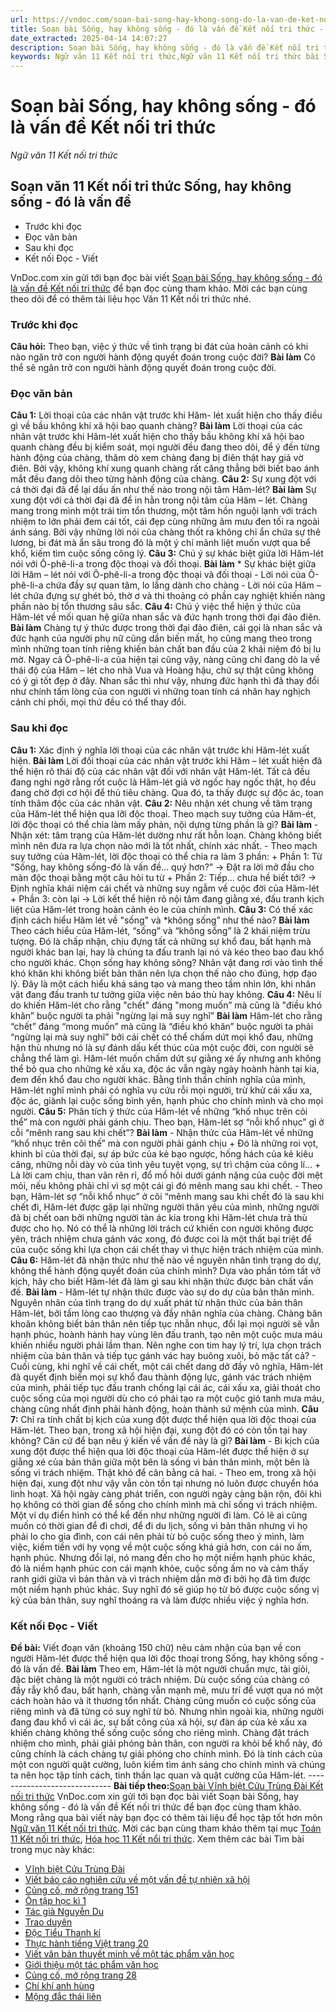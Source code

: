 ```yaml
---
url: https://vndoc.com/soan-bai-song-hay-khong-song-do-la-van-de-ket-noi-tri-thuc-298027
title: Soạn bài Sống, hay không sống - đó là vấn đề Kết nối tri thức - Ngữ văn 11 Kết nối tri thức - VnDoc.com
date_extracted: 2025-04-14 14:07:27
description: Soạn bài Sống, hay không sống - đó là vấn đề Kết nối tri thức được VnDoc.com sưu tầm và xin gửi tới bạn đọc cùng tham khảo.
keywords: Ngữ văn 11 Kết nối tri thức,Ngữ văn 11 Kết nối tri thức bài Sống hay không sống đó là vấn đề,Soạn văn 11 Kết nối tri thức,văn 11 kết nối tri thức,soạn văn 11 kết nối tri thức với cuộc sống,ngữ văn 11 kết nối,Soạn bài Sống hay không sống đó là vấn đề Kết nối tri thức,Soạn bài Sống hay không sống đó là vấn đề,Soạn văn Sống hay không sống đó là vấn đề,Sống hay không sống đó là vấn đề
---
```


# Soạn bài Sống, hay không sống - đó là vấn đề Kết nối tri thức
 _Ngữ văn 11 Kết nối tri thức_
## Soạn văn 11 Kết nối tri thức Sống, hay không sống - đó là vấn đề
  * Trước khi đọc
  * Đọc văn bản
  * Sau khi đọc
  * Kết nối Đọc - Viết

VnDoc.com xin gửi tới bạn đọc bài viết [Soạn bài Sống, hay không sống - đó là vấn đề Kết nối tri thức](<https://vndoc.com/soan-bai-song-hay-khong-song-do-la-van-de-ket-noi-tri-thuc-298027>) để bạn đọc cùng tham khảo. Mời các bạn cùng theo dõi để có thêm tài liệu học Văn 11 Kết nối tri thức nhé.
### Trước khi đọc
**Câu hỏi:** Theo bạn, việc ý thức về tình trạng bi đát của hoàn cảnh có khi nào ngăn trở con người hành động quyết đoán trong cuộc đời?
**Bài làm**
Có thể sẽ ngăn trở con người hành động quyết đoán trong cuộc đời.
### Đọc văn bản
**Câu 1:** Lời thoại của các nhân vật trước khi Hăm- lét xuất hiện cho thấy điều gì về bầu không khí xã hội bao quanh chàng?
**Bài làm**
Lời thoại của các nhân vật trước khi Hăm-lét xuất hiện cho thấy bầu không khí xã hội bao quanh chàng đều bị kiểm soát, mọi người đều đang theo dõi, để ý đến từng hành động của chàng, thăm dò xem chàng đang bị điên thật hay giả vờ điên. Bởi vậy, không khí xung quanh chàng rất căng thẳng bởi biết bao ánh mắt đều đang dõi theo từng hành động của chàng.
**Câu 2:** Sự xung đột với cả thời đại đã để lại dấu ấn như thế nào trong nội tâm Hăm-lét?
**Bài làm**
Sự xung đột với cả thời đại đã để in hằn trong nội tâm của Hăm – lét. Chàng mang trong mình một trái tim tổn thương, một tâm hồn nguội lạnh với trách nhiệm to lớn phải đem cái tốt, cái đẹp cùng những âm mưu đen tối ra ngoài ánh sáng. Bởi vậy những lời nói của chàng thốt ra không chỉ ẩn chứa sự thê lương, bi đát mà ẩn sâu trong đó là một ý chí mãnh liệt muốn vượt qua bể khổ, kiếm tìm cuộc sống công lý.
**Câu 3:** Chú ý sự khác biệt giữa lời Hăm-lét nói với Ô-phê-li-a trong độc thoại và đối thoại.
**Bài làm**
\* Sự khác biệt giữa lời Hăm – lét nói với Ô-phê-li-a trong độc thoại và đối thoại
\- Lời nói của Ô-phê-li-a chứa đầy sự quan tâm, lo lắng dành cho chàng
\- Lời nói của Hăm – lét chứa đựng sự ghét bỏ, thờ ơ và thi thoảng có phần cay nghiệt khiến nàng phần nào bị tổn thương sâu sắc.
**Câu 4:** Chú ý việc thể hiện ý thức của Hăm-lét về mối quan hệ giữa nhan sắc và đức hạnh trong thời đại đảo điên.
**Bài làm**
Chàng tự ý thức được trong thời đại đảo điên, cái gọi là nhan sắc và đức hạnh của người phụ nữ cũng dần biến mất, họ cũng mang theo trong mình những toan tính riêng khiến bản chất ban đầu của 2 khái niệm đó bị lu mờ. Ngay cả Ô-phê-li-a của hiện tại cũng vậy, nàng cũng chỉ đang dò la về thái độ của Hăm – lét cho nhà Vua và Hoàng hậu, chứ sự thật cũng không có ý gì tốt đẹp ở đây. Nhan sắc thì như vậy, nhưng đức hạnh thì đã thay đổi như chính tấm lòng của con người vì những toan tính cá nhân hay nghịch cảnh chi phối, mọi thứ đều có thể thay đổi.
### Sau khi đọc
**Câu 1:** Xác định ý nghĩa lời thoại của các nhân vật trước khi Hăm-lét xuất hiện.
**Bài làm**
Lời đối thoại của các nhân vật trước khi Hăm – lét xuất hiện đã thể hiện rõ thái độ của các nhân vật đối với nhân vật Hăm-lét. Tất cả đều đang nghi ngờ rằng rốt cuộc là Hăm-lét giả vờ ngốc hay ngốc thật, họ đều đang chờ đợi cơ hội để thủ tiêu chàng. Qua đó, ta thấy được sự độc ác, toan tính thâm độc của các nhân vật.
**Câu 2:** Nêu nhận xét chung về tâm trạng của Hăm-lét thể hiện qua lỡi độc thoại. Theo mạch suy tưởng của Hăm-ét, lời độc thoại có thể chia làm mấy phản, nội dựng từng phần là gì?
**Bài làm**
\- Nhận xét: tâm trạng của Hăm-lét dường như rất hỗn loạn. Chàng không biết mình nên đưa ra lựa chọn nào mới là tốt nhất, chính xác nhất.
\- Theo mạch suy tưởng của Hăm-lét, lời độc thoại có thể chia ra làm 3 phần:
\+ Phần 1: Từ “Sống, hay không sống-đó là vấn đề… quý hơn?”
→ Đặt ra lời mở đầu cho màn độc thoại bằng một câu hỏi tu từ
\+ Phần 2: Tiếp… chưa hề biết tới?
→ Định nghĩa khái niệm cái chết và những suy ngẫm về cuộc đời của Hăm-lét
\+ Phần 3: còn lại
→ Lời kết thể hiện rõ nội tâm đang giằng xé, đấu tranh kịch liệt của Hăm-lét trong hoàn cảnh éo le của chính mình.
**Câu 3:** Có thế xác định cách hiểu Hăm lét về "sống" và \*không sống” như thế nào?
**Bài làm**
Theo cách hiểu của Hăm-lét, “sống” và “không sống” là 2 khái niệm trừu tượng. Đó là chấp nhận, chịu đựng tất cả những sự khổ đau, bất hạnh mà người khác ban lại, hay là chúng ta đấu tranh lại nó và kéo theo bao đau khổ cho người khác. Chọn sống hay không sông? Nhân vật đang rơi vào tình thế khó khăn khi không biết bản thân nên lựa chọn thế nào cho đúng, hợp đạo lý. Đây là một cách hiểu khá sáng tạo và mang theo tầm nhìn lớn, khi nhân vật đang đấu tranh tư tưởng giữa việc nên báo thù hay không.
**Câu 4:** Nêu lí do khiến Hăm-lét cho rằng "chết" đáng "mong muốn” mà cũng là "điều khó khăn” buộc người ta phải "ngừng lại mã suy nghĩ”
**Bài làm**
Hăm-lét cho rằng “chết” đáng “mong muốn” mà cũng là “điều khó khăn” buộc người ta phải “ngừng lại mà suy nghĩ” bởi cái chết có thể chấm dứt mọi khổ đau, những hận thù nhưng nó là sự đánh dấu kết thúc của một cuộc đời, con người sẽ chẳng thể làm gì. Hăm-lét muốn chấm dứt sự giằng xé ấy nhưng anh không thể bỏ qua cho những kẻ xấu xa, độc ác vẫn ngày ngày hoành hành tại kia, đem đến khổ đau cho người khác. Bằng tình thần chính nghĩa của mình, Hăm-lét nghĩ mình phải có nghĩa vụ cứu rỗi mọi người, trừ khử cái xấu xa, độc ác, giành lại cuộc sống bình yên, hạnh phúc cho chính mình và cho mọi người.
**Câu 5:** Phân tích ý thức của Hăm-lét về những “khố nhục trên cỏi thể” mà con người phải gánh chịu. Theo bạn, Hăm-lét sợ “nỗi khổ nhục” gì ở cỗi “mênh rang sau khi chết”?
**Bài làm**
\- Nhận thức của Hăm-lét về những “khổ nhục trên cõi thế” mà con người phải gánh chịu
\+ Đó là những roi vọt, khinh bỉ của thời đại, sự áp bức của kẻ bạo ngược, hống hách của kẻ kiêu căng, những nỗi dày vò của tình yêu tuyệt vọng, sự trì chậm của công lí…
\+ Là lời cam chịu, than vãn rên rỉ, đổ mồ hôi dưới gánh nặng của cuộc đời mệt mỏi, nếu không phải chỉ vì sợ một cái gì đó mênh mang sau khi chết.
\- Theo bạn, Hăm-lét sợ “nỗi khổ nhục” ở cõi “mênh mang sau khi chết đó là sau khi chết đi, Hăm-lét được gặp lại những người thân yêu của mình, những người đã bị chết oan bởi những người tàn ác kia trong khi Hăm-lét chưa trả thù được cho họ. Nó có thể là những lời trách cứ khiến con người không được yên, trách nhiệm chưa gánh vác xong, đó được coi là một thất bại triệt để của cuộc sống khi lựa chọn cái chết thay vì thực hiện trách nhiệm của mình.
**Câu 6:** Hăm-lét đã nhận thức như thế nào về nguyên nhân tình trạng do dự, không thể hành động quyết đoán của chính mình? Dựa vào phần tóm tất vở kịch, hãy cho biết Hăm-lét đã làm gì sau khi nhận thức được bản chất vấn đề.
**Bài làm**
\- Hăm-lét tự nhận thức được vào sự do dự của bản thân mình. Nguyên nhân của tình trạng do dự xuất phát từ nhận thức của bản thân Hăm-lét, bởi tấm lòng cao thượng và đầy nhân nghĩa của chàng. Chàng băn khoăn không biết bản thân nên tiếp tục nhẫn nhục, đổi lại mọi người sẽ vẫn hạnh phúc, hoành hành hay vùng lên đấu tranh, tạo nên một cuộc mưa máu khiến nhiều người phải lầm than. Nên nghe con tim hay lý trí, lựa chọn trách nhiệm của bản thân và tiếp tục gánh vác hay buông xuôi, bỏ mặc tất cả?
\- Cuối cùng, khi nghĩ về cái chết, một cái chết dang dở đầy vô nghĩa, Hăm-lét đã quyết định biến mọi sự khổ đau thành động lực, gánh vác trách nhiệm của mình, phải tiếp tục đấu tranh chống lại cái ác, cái xấu xa, giải thoát cho cuộc sống của mọi người dù cho có phải tạo ra một cuộc gió tanh mưa máu, chàng cũng nhất định phải hành động, hoàn thành sứ mệnh của mình.
**Câu 7:** Chỉ ra tính chất bị kịch của xung đột được thể hiện qua lời độc thoại của Hăm-lét. Theo bạn, trong xã hội hiện đại, xung đột đó có còn tồn tại hay không? Cân cứ để bạn nêu ý kiến về vấn đề này là gì?
**Bài làm**
\- Bi kịch của xung đột được thể hiện qua lời độc thoại của Hăm-lét được thể hiện ở sự giằng xé của bản thân giữa một bên là sống vì bản thân mình, một bên là sống vì trách nhiệm. Thật khó để cân bằng cả hai.
\- Theo em, trong xã hội hiện đại, xung đột như vậy vẫn còn tồn tại nhưng nó luôn được chuyển hóa linh hoạt. Xã hội ngày càng phát triển, con người ngày càng bận rộn, đôi khi họ không có thời gian để sống cho chính mình mà chỉ sống vì trách nhiệm.
Một ví dụ điển hình có thể kể đến như những người đi làm. Có lẽ ai cũng muốn có thời gian để đi chơi, để đi du lịch, sống vì bản thân nhưng vì họ phải lo cho gia đình, con cái nên phải từ bỏ cuộc sống theo ý mình, làm việc, kiếm tiền với hy vọng về một cuộc sống khá giả hơn, con cái no ấm, hạnh phúc. Nhưng đổi lại, nó mang đến cho họ một niềm hạnh phúc khác, đó là niềm hạnh phúc con cái mạnh khỏe, cuộc sống ấm no và cảm thấy ranh giới giữa vì bản thân và vì trách nhiệm dần mờ đi bởi họ đã tìm được một niềm hạnh phúc khác. Suy nghĩ đó sẽ giúp họ từ bỏ được cuộc sống vị kỷ của bản thân, suy nghĩ thoáng ra và làm được nhiều việc ý nghĩa hơn.
### Kết nối Đọc - Viết
**Đề bài:** Viết đoạn văn \(khoảng 150 chữ\) nêu cảm nhận của bạn về con người Hăm-lét được thể hiện qua lời độc thoại trong Sống, hay không sống - đó là vấn đề.
**Bài làm**
Theo em, Hăm-lét là một người chuẩn mực, tài giỏi, đặc biệt chàng là một người có trách nhiệm. Dù cuộc sống của chàng có đầy rẫy khổ đau, bất hạnh, chàng vẫn mạnh mẽ, mưu trí để vượt qua nó một cách hoàn hảo và ít thương tổn nhất. Chàng cũng muốn có cuộc sống của riêng mình và đã từng có suy nghĩ từ bỏ. Nhưng nhìn ngoài kia, những người đang đau khổ vì cái ác, sự bất công của xã hội, sự đàn áp của kẻ xấu xa khiến chàng không thể sống cuộc sống cho riêng mình. Chàng đặt trách nhiệm cho mình, phải giải phóng bản thân, con người ra khỏi bể khổ này, đó cũng chính là cách chàng tự giải phóng cho chính mình. Đó là tính cách của một con người quật cường, luôn kiếm tìm ánh sáng cho chính mình và chúng ta nên học tập tính cách, tinh thần lạc quan và quật cường của Hăm-lét.
\-----------------------------
**Bài tiếp theo:**[Soạn bài Vĩnh biệt Cửu Trùng Đài Kết nối tri thức](<https://vndoc.com/soan-bai-vinh-biet-cuu-trung-dai-ket-noi-tri-thuc-298029>)
VnDoc.com xin gửi tới bạn đọc bài viết Soạn bài Sống, hay không sống - đó là vấn đề Kết nối tri thức để bạn đọc cùng tham khảo. Mong rằng qua bài viết này bạn đọc có thêm tài liệu để học tập tốt hơn môn [Ngữ văn 11 Kết nối tri thức](<https://vndoc.com/ngu-van-11-ket-noi-tri-thuc>). Mời các bạn cùng tham khảo thêm tại mục [Toán 11 Kết nối tri thức](<https://vndoc.com/toan-11-ket-noi-tri-thuc>), [Hóa học 11 Kết nổi tri thức](<https://vndoc.com/hoa-hoc-11-ket-noi-tri-thuc>).
Xem thêm các bài Tìm bài trong mục này khác:
  * [Vĩnh biệt Cửu Trùng Đài](</soan-bai-vinh-biet-cuu-trung-dai-ket-noi-tri-thuc-298029>)
  * [Viết báo cáo nghiên cứu về một vấn đề tự nhiên xã hội](</soan-bai-viet-bao-cao-nghien-cuu-ve-mot-van-de-tu-nhien-xa-hoi-ket-noi-tri-thuc-298030>)
  * [Củng cố, mở rộng trang 151](</soan-bai-cung-co-mo-rong-trang-151-ket-noi-tri-thuc-298034>)
  * [Ôn tập học kì 1](</soan-bai-on-tap-hoc-ki-1-ket-noi-tri-thuc-298038>)
  * [Tác giả Nguyễn Du](</soan-bai-tac-gia-nguyen-du-ket-noi-tri-thuc-304138>)
  * [Trao duyên](</soan-bai-trao-duyen-ket-noi-tri-thuc-304139>)
  * [Độc Tiểu Thanh kí](</soan-bai-doc-tieu-thanh-ki-ket-noi-tri-thuc-304140>)
  * [Thực hành tiếng Việt trang 20](</soan-bai-thuc-hanh-tieng-viet-trang-20-ket-noi-tri-thuc-304141>)
  * [Viết văn bản thuyết minh về một tác phẩm văn học](</soan-bai-viet-van-ban-thuyet-minh-ve-mot-tac-pham-van-hoc-ket-noi-tri-thuc-304142>)
  * [Giới thiệu một tác phẩm văn học](</soan-bai-gioi-thieu-mot-tac-pham-van-hoc-ket-noi-tri-thuc-304192>)
  * [Củng cố, mở rộng trang 28](</soan-bai-cung-co-mo-rong-trang-28-ket-noi-tri-thuc-304194>)
  * [Chí khí anh hùng](</soan-bai-chi-khi-anh-hung-ket-noi-tri-thuc-304199>)
  * [Mộng đắc thái liên](</soan-bai-mong-dac-thai-lien-ket-noi-tri-thuc-304203>)

